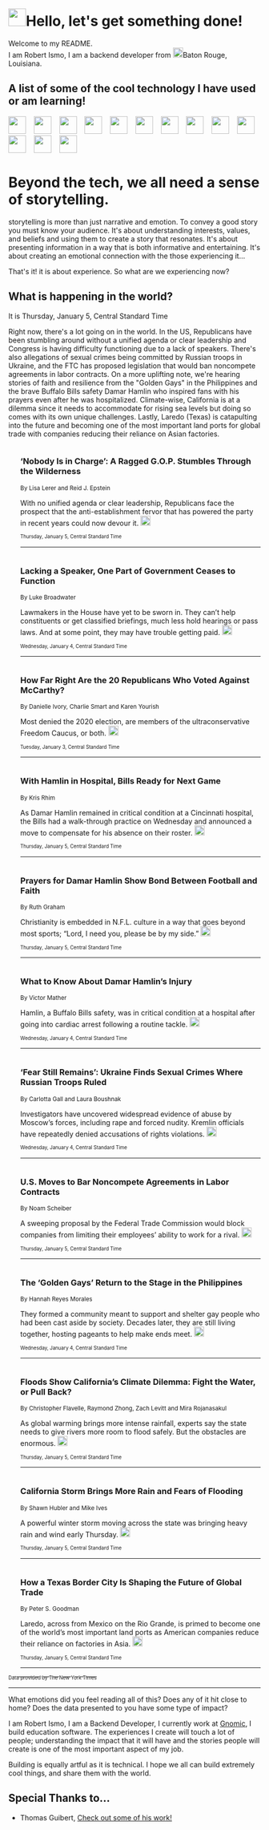 <h1><img src="https://emojis.slackmojis.com/emojis/images/1643514375/3493/hot-coffee.gif?1643514375" width="35"/>Hello, let's get something done!</h1>

<p>Welcome to my README.<br/>
I am Robert Ismo, I am a backend developer from <img src="https://emojis.slackmojis.com/emojis/images/1638395689/50435/moulin_rouge.png?1638395689" width="20"/>Baton Rouge, Louisiana.</p>
<h2>A list of some of the cool technology I have used or am learning!</h2>
<p>
<img src="https://emojis.slackmojis.com/emojis/images/1643516091/21142/meow_bongotap.gif?1643516091" width="35" alt="">
<img src="https://img.shields.io/badge/Favorite%20Frontend%20Framework-SvelteKit-f83903" alt="">
<img src="https://img.shields.io/badge/Second%20Favorite-Vue-40b581" alt="">
<img src="https://img.shields.io/badge/Most%20Used%20Runtime-Nodejs-78b061" alt="">
<img src="https://emojis.slackmojis.com/emojis/images/1643517416/34482/fire.gif?1643517416" width="35" alt="">
<img src="https://img.shields.io/badge/Javascript%20But%20Better-Typescript-0078ca" alt="">
<img src="https://img.shields.io/badge/Favorite%20Language-Elixir-3e244d" alt="">
<img src="https://img.shields.io/badge/Containerize%20Everything-Docker-6ac9ef" alt="">
<img src="https://emojis.slackmojis.com/emojis/images/1643514596/5999/meow_party.gif?1643514596" width="35" alt="">
<img src="https://img.shields.io/badge/API%20Love%20Language-Graphql-de32a5" alt="">
<img src="https://img.shields.io/badge/Our%20Favorite%20Version%20Controller-Git-e94f33" alt="">
<img src="https://img.shields.io/badge/Favorite%20Database-Redis-d42d1d" alt="">
<img src="https://emojis.slackmojis.com/emojis/images/1643514559/5584/deployparrot.gif?1643514559" width="35" alt="">
<img src="https://img.shields.io/badge/Container%20Interstate-RabbitMQ-f66200" alt="">
<img src="https://img.shields.io/badge/Gotta%20Learn-Kubernetes-316adf" alt="">
<img src="https://img.shields.io/badge/Really%20Mature%20Now-WASM-654fef" alt="">
<img src="https://emojis.slackmojis.com/emojis/images/1666642497/61942/dance_vibe.gif?1666642497" width="35" alt="">
<img src="https://img.shields.io/badge/For%20My%20M1-ARM64-657d96" alt="">
<img src="https://img.shields.io/badge/Loving%20This%20So%20Much-TailwindCSS-17bcb5" alt="">
<img src="https://img.shields.io/badge/Cool%20Build%20Tool-Vite-f9cb24" alt="">
<img src="https://emojis.slackmojis.com/emojis/images/1669231376/62819/working-on-it.gif?1669231376" width="35" alt="">
<img src="https://img.shields.io/badge/Fun%20and%20Easy%20Database-MongoDB-5f8c49" alt="">
<img src="https://img.shields.io/badge/JS%20Life%20Support-NPM-c73737" alt="">
<img src="https://img.shields.io/badge/I%20Liked%20It-DynamoDB-0073b9" alt="">
<img src="https://emojis.slackmojis.com/emojis/images/1643514045/46/question.gif?1643514045" width="35" alt="">
<img src="https://img.shields.io/badge/cool-React-60d6f9" alt="">
<img src="https://img.shields.io/badge/Future%20Big%20Project-Lambda-f37e00" alt="">
<img src="https://img.shields.io/badge/NPM%20But%20Better-PNPM-f1aa07" alt="">
<img src="https://emojis.slackmojis.com/emojis/images/1643514943/9662/fbwow.gif?1643514943" width="35" alt="">
<img src="https://img.shields.io/badge/First%20Language-C-662079" alt="">
<img src="https://img.shields.io/badge/Where%20I%20Deploy%20Frontend-Vercel-000000" alt="">
<img src="https://img.shields.io/badge/Who%20Does%20not%20Want%20an%20App-Swift-f9492a" alt="">
<img src="https://emojis.slackmojis.com/emojis/images/1643514058/151/javascript.png?1643514058" width="35" alt="">
<img src="https://img.shields.io/badge/cool-Python-fbd542" alt="">
<img src="https://img.shields.io/badge/Favorite%20Something-Stripe-656cdc" alt="">
<img src="https://img.shields.io/badge/Of%20Course-HTML5-ed6327" alt="">
<img src="https://emojis.slackmojis.com/emojis/images/1660415405/60731/bomb.gif?1660415405" width="35" alt="">
<img src="https://img.shields.io/badge/hate-CSS-2964ec" alt="">
<img src="https://img.shields.io/badge/Learning-CircleCI-141215" alt="">
<img src="https://img.shields.io/badge/Learning-Rust-fbbb3b" alt="">
<img src="https://emojis.slackmojis.com/emojis/images/1660415397/60712/writing-hand.gif?1660415397" width="35" alt="">
<img src="https://img.shields.io/badge/Dev%20Browser%20of%20Choice-Firefox-cc4e26" alt="">
<img src="https://img.shields.io/badge/Recoverying%20From%20Windows-UNIX-1781e3" alt="">
<img src="https://img.shields.io/badge/LOVE-LogSeq-90c1c2" alt="">
<img src="https://emojis.slackmojis.com/emojis/images/1643514066/223/kirby.gif?1643514066" width="35" alt="">
<img src="https://img.shields.io/badge/Daily%20Driver-MacOS-e6e6e8" alt="">
<img src="https://img.shields.io/badge/Git%20Server-Github-000000" alt="">
<img src="https://img.shields.io/badge/enjoyable-EC2-f17428" alt="">
<img src="https://emojis.slackmojis.com/emojis/images/1643514239/2069/excited.gif?1643514239" width="35" alt="">
</p>
<h1>Beyond the tech, we all need a sense of storytelling.</h1>
<p>storytelling is more than just narrative and emotion. To convey a good story you must know your audience. It's about understanding interests, values, and beliefs and using them to create a story that resonates. It's about presenting information in a way that is both informative and entertaining. It's about creating an emotional connection with the those experiencing it...</p>
<p>That's it! it is about experience. So what are we experiencing now?</p>
<h2>What is happening in the world?</h2>
<p>It is Thursday, January 5, Central Standard Time</p>
<p>
Right now, there&#39;s a lot going on in the world. In the US, Republicans have been stumbling around without a unified agenda or clear leadership and Congress is having difficulty functioning due to a lack of speakers. There&#39;s also allegations of sexual crimes being committed by Russian troops in Ukraine, and the FTC has proposed legislation that would ban noncompete agreements in labor contracts. On a more uplifting note, we&#39;re hearing stories of faith and resilience from the &quot;Golden Gays&quot; in the Philippines and the brave Buffalo Bills safety Damar Hamlin who inspired fans with his prayers even after he was hospitalized. Climate-wise, California is at a dilemma since it needs to accommodate for rising sea levels but doing so comes with its own unique challenges. Lastly, Laredo (Texas) is catapulting into the future and becoming one of the most important land ports for global trade with companies reducing their reliance on Asian factories.</p>
<ol>
<img src="https://img.shields.io/badge/-us-blue" alt="">
<h3>‘Nobody Is in Charge’: A Ragged G.O.P. Stumbles Through the Wilderness</h3>
<sub>By Lisa Lerer and Reid J. Epstein</sub>
<p>With no unified agenda or clear leadership, Republicans face the prospect that the anti-establishment fervor that has powered the party in recent years could now devour it.  <a href="https://nyti.ms/3Isey8u"><img src="https://developer.nytimes.com/files/poweredby_nytimes_30b.png?v=1583354208352" height="20"></a></p>
<sub><sub>Thursday, January 5, Central Standard Time</sub></sub>
<hr/>
<img src="https://img.shields.io/badge/-us-blue" alt="">
<h3>Lacking a Speaker, One Part of Government Ceases to Function</h3>
<sub>By Luke Broadwater</sub>
<p>Lawmakers in the House have yet to be sworn in. They can’t help constituents or get classified briefings, much less hold hearings or pass laws. And at some point, they may have trouble getting paid.  <a href="https://nyti.ms/3Qhh1Vd"><img src="https://developer.nytimes.com/files/poweredby_nytimes_30b.png?v=1583354208352" height="20"></a></p>
<sub><sub>Wednesday, January 4, Central Standard Time</sub></sub>
<hr/>
<img src="https://img.shields.io/badge/-us-blue" alt="">
<h3>How Far Right Are the 20 Republicans Who Voted Against McCarthy?</h3>
<sub>By Danielle Ivory, Charlie Smart and Karen Yourish</sub>
<p>Most denied the 2020 election, are members of the ultraconservative Freedom Caucus, or both.  <a href="https://nyti.ms/3GhDooM"><img src="https://developer.nytimes.com/files/poweredby_nytimes_30b.png?v=1583354208352" height="20"></a></p>
<sub><sub>Tuesday, January 3, Central Standard Time</sub></sub>
<hr/>
<img src="https://img.shields.io/badge/-sports-blue" alt="">
<h3>With Hamlin in Hospital, Bills Ready for Next Game</h3>
<sub>By Kris Rhim</sub>
<p>As Damar Hamlin remained in critical condition at a Cincinnati hospital, the Bills had a walk-through practice on Wednesday and announced a move to compensate for his absence on their roster.  <a href="https://nyti.ms/3QiMpCT"><img src="https://developer.nytimes.com/files/poweredby_nytimes_30b.png?v=1583354208352" height="20"></a></p>
<sub><sub>Thursday, January 5, Central Standard Time</sub></sub>
<hr/>
<img src="https://img.shields.io/badge/-us-blue" alt="">
<h3>Prayers for Damar Hamlin Show Bond Between Football and Faith</h3>
<sub>By Ruth Graham</sub>
<p>Christianity is embedded in N.F.L. culture in a way that goes beyond most sports; “Lord, I need you, please be by my side.”  <a href="https://nyti.ms/3CpzVmY"><img src="https://developer.nytimes.com/files/poweredby_nytimes_30b.png?v=1583354208352" height="20"></a></p>
<sub><sub>Thursday, January 5, Central Standard Time</sub></sub>
<hr/>
<img src="https://img.shields.io/badge/-sports-blue" alt="">
<h3>What to Know About Damar Hamlin’s Injury</h3>
<sub>By Victor Mather</sub>
<p>Hamlin, a Buffalo Bills safety, was in critical condition at a hospital after going into cardiac arrest following a routine tackle.  <a href="https://nyti.ms/3QhjOxz"><img src="https://developer.nytimes.com/files/poweredby_nytimes_30b.png?v=1583354208352" height="20"></a></p>
<sub><sub>Wednesday, January 4, Central Standard Time</sub></sub>
<hr/>
<img src="https://img.shields.io/badge/-world-blue" alt="">
<h3>‘Fear Still Remains’: Ukraine Finds Sexual Crimes Where Russian Troops Ruled</h3>
<sub>By Carlotta Gall and Laura Boushnak</sub>
<p>Investigators have uncovered widespread evidence of abuse by Moscow’s forces, including rape and forced nudity. Kremlin officials have repeatedly denied accusations of rights violations.  <a href="https://nyti.ms/3vFMyqm"><img src="https://developer.nytimes.com/files/poweredby_nytimes_30b.png?v=1583354208352" height="20"></a></p>
<sub><sub>Wednesday, January 4, Central Standard Time</sub></sub>
<hr/>
<img src="https://img.shields.io/badge/-business-blue" alt="">
<h3>U.S. Moves to Bar Noncompete Agreements in Labor Contracts</h3>
<sub>By Noam Scheiber</sub>
<p>A sweeping proposal by the Federal Trade Commission would block companies from limiting their employees’ ability to work for a rival.  <a href="https://nyti.ms/3ia95IV"><img src="https://developer.nytimes.com/files/poweredby_nytimes_30b.png?v=1583354208352" height="20"></a></p>
<sub><sub>Thursday, January 5, Central Standard Time</sub></sub>
<hr/>
<img src="https://img.shields.io/badge/-world-blue" alt="">
<h3>The ‘Golden Gays’ Return to the Stage in the Philippines</h3>
<sub>By Hannah Reyes Morales</sub>
<p>They formed a community meant to support and shelter gay people who had been cast aside by society. Decades later, they are still living together, hosting pageants to help make ends meet.  <a href="https://nyti.ms/3Z8QJbK"><img src="https://developer.nytimes.com/files/poweredby_nytimes_30b.png?v=1583354208352" height="20"></a></p>
<sub><sub>Wednesday, January 4, Central Standard Time</sub></sub>
<hr/>
<img src="https://img.shields.io/badge/-climate-blue" alt="">
<h3>Floods Show California’s Climate Dilemma: Fight the Water, or Pull Back?</h3>
<sub>By Christopher Flavelle, Raymond Zhong, Zach Levitt and Mira Rojanasakul</sub>
<p>As global warming brings more intense rainfall, experts say the state needs to give rivers more room to flood safely. But the obstacles are enormous.  <a href="https://nyti.ms/3GivH1R"><img src="https://developer.nytimes.com/files/poweredby_nytimes_30b.png?v=1583354208352" height="20"></a></p>
<sub><sub>Thursday, January 5, Central Standard Time</sub></sub>
<hr/>
<img src="https://img.shields.io/badge/-us-blue" alt="">
<h3>California Storm Brings More Rain and Fears of Flooding</h3>
<sub>By Shawn Hubler and Mike Ives</sub>
<p>A powerful winter storm moving across the state was bringing heavy rain and wind early Thursday.  <a href="https://nyti.ms/3Cqsnk0"><img src="https://developer.nytimes.com/files/poweredby_nytimes_30b.png?v=1583354208352" height="20"></a></p>
<sub><sub>Thursday, January 5, Central Standard Time</sub></sub>
<hr/>
<img src="https://img.shields.io/badge/-business-blue" alt="">
<h3>How a Texas Border City Is Shaping the Future of Global Trade</h3>
<sub>By Peter S. Goodman</sub>
<p>Laredo, across from Mexico on the Rio Grande, is primed to become one of the world’s most important land ports as American companies reduce their reliance on factories in Asia.  <a href="https://nyti.ms/3VNY7pZ"><img src="https://developer.nytimes.com/files/poweredby_nytimes_30b.png?v=1583354208352" height="20"></a></p>
<sub><sub>Thursday, January 5, Central Standard Time</sub></sub>
<hr/>
</ol>
<a href="https://developer.nytimes.com"><sub><sub>Data provided by The New York Times</sub></sub></a>
<hr/>
<p>What emotions did you feel reading all of this? Does any of it hit close to home? Does the data presented to you have some type of impact?</p>
<p>I am Robert Ismo, I am a Backend Developer, I currently work at <a href="https://gnomic.education/">Gnomic</a>, I build education software. The experiences I create will touch a lot of people; understanding the impact that it will have and the stories people will create is one of the most important aspect of my job.</p>
<p>Building is equally artful as it is technical. I hope we all can build extremely cool things, and share them with the world.</p>
<h2>Special Thanks to...</h2>
<ul>
<li>Thomas Guibert, <a href="https://github.com/thmsgbrt/thmsgbrt">Check out some of his work!</a></li>
</ul>